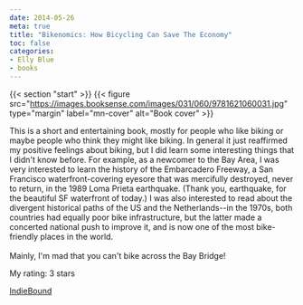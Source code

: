 ```yaml
---
date: 2014-05-26
meta: true
title: "Bikenomics: How Bicycling Can Save The Economy"
toc: false
categories:
- Elly Blue
- books
---
```


{{< section "start" >}}
{{< figure src="https://images.booksense.com/images/031/060/9781621060031.jpg" type="margin" label="mn-cover" alt="Book cover" >}}

This is a short and entertaining book, mostly for people who like biking or maybe people who think they might like biking. In general it just reaffirmed my positive feelings about biking, but I did learn some interesting things that I didn't know before. For example, as a newcomer to the Bay Area, I was very interested to learn the history of the Embarcadero Freeway, a San Francisco waterfront-covering eyesore that was mercifully destroyed, never to return, in the 1989 Loma Prieta earthquake. (Thank you, earthquake, for the beautiful SF waterfront of today.) I was also interested to read about the divergent historical paths of the US and the Netherlands--in the 1970s, both countries had equally poor bike infrastructure, but the latter made a concerted national push to improve it, and is now one of the most bike-friendly places in the world. <br /><br />Mainly, I'm mad that you can't bike across the Bay Bridge!

My rating: 3 stars  

[IndieBound](https://www.indiebound.org/book/9781621060031)

